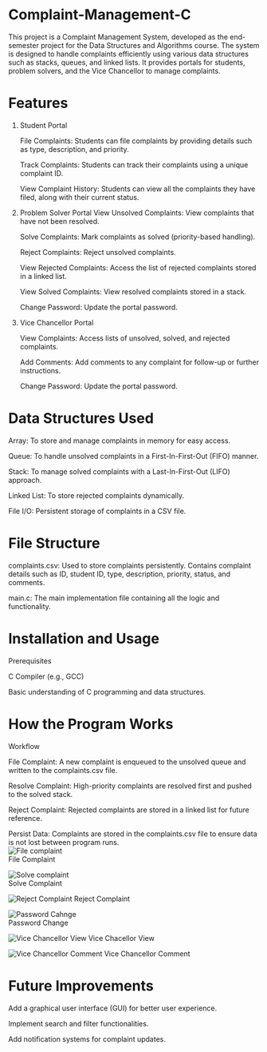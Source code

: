 # Complaint-Management-C
This project is a Complaint Management System, developed as the end-semester project for the Data Structures and Algorithms course. The system is designed to handle complaints efficiently using various data structures such as stacks, queues, and linked lists. It provides portals for students, problem solvers, and the Vice Chancellor to manage complaints.  
# Features  

1. Student Portal
   
   File Complaints: Students can file complaints by providing details such as type, description, and priority.

   Track Complaints: Students can track their complaints using a unique complaint ID.  

   View Complaint History: Students can view all the complaints they have filed, along with their current status.
   
3. Problem Solver Portal
   View Unsolved Complaints: View complaints that have not been resolved.

   Solve Complaints: Mark complaints as solved (priority-based handling).  

   Reject Complaints: Reject unsolved complaints.  

   View Rejected Complaints: Access the list of rejected complaints stored in a linked list.  

   View Solved Complaints: View resolved complaints stored in a stack.  

   Change Password: Update the portal password.  

3. Vice Chancellor Portal
 
   View Complaints: Access lists of unsolved, solved, and rejected complaints.

   Add Comments: Add comments to any complaint for follow-up or further instructions.   

   Change Password: Update the portal password.   

# Data Structures Used  

   Array: To store and manage complaints in memory for easy access.  

   Queue: To handle unsolved complaints in a First-In-First-Out (FIFO) manner.  

   Stack: To manage solved complaints with a Last-In-First-Out (LIFO) approach.  

   Linked List: To store rejected complaints dynamically.  

   File I/O: Persistent storage of complaints in a CSV file.  

# File Structure  

   complaints.csv: Used to store complaints persistently. Contains complaint details such as ID, student ID, type, description, priority, status, and comments.  

 
   main.c: The main implementation file containing all the logic and functionality.    
      
# Installation and Usage
Prerequisites  

   C Compiler (e.g., GCC)  

   Basic understanding of C programming and data structures.  

# How the Program Works  

Workflow  

File Complaint: A new complaint is enqueued to the unsolved queue and written to the complaints.csv file.  

Resolve Complaint: High-priority complaints are resolved first and pushed to the solved stack.  

Reject Complaint: Rejected complaints are stored in a linked list for future reference.  

Persist Data: Complaints are stored in the complaints.csv file to ensure data is not lost between program runs.   
![File complaint](https://github.com/user-attachments/assets/894d1763-6d5c-412e-9424-c4d5501d61ad)   
File Complaint  

![Solve complaint](https://github.com/user-attachments/assets/7b9de718-6778-4a4e-84ea-eb9c5e6051fd)  
Solve Complaint  

![Reject Complaint](https://github.com/user-attachments/assets/57731f98-1bfe-462b-9d9d-d8b3a3858206) 
 Reject Complaint  

![Password Cahnge](https://github.com/user-attachments/assets/c6195c0f-80f5-4aac-97ef-9880c2dd6aa2)  
Password Change  

![Vice Chancellor View](https://github.com/user-attachments/assets/be112c5e-9c87-4125-b370-881fe1bed467)
Vice Chacellor View  

![Vice Chancellor Comment](https://github.com/user-attachments/assets/bb22d840-6de3-4753-b5ee-f8461782769d)
Vice Chancellor Comment  



# Future Improvements  

Add a graphical user interface (GUI) for better user experience.  

Implement search and filter functionalities.  

Add notification systems for complaint updates.    








